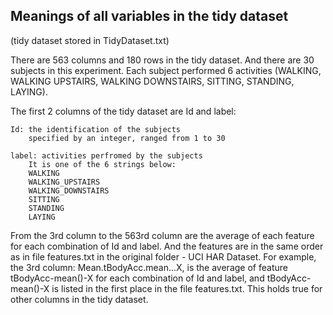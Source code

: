 ## Meanings of all variables in the tidy dataset 
   (tidy dataset stored in TidyDataset.txt)

There are 563 columns and 180 rows in the tidy dataset. And there are 30 subjects in this experiment. Each subject performed 6 activities (WALKING, WALKING UPSTAIRS, WALKING DOWNSTAIRS, SITTING, STANDING, LAYING).

The first 2 columns of the tidy dataset are Id and label:
	
	Id: the identification of the subjects
	    specified by an integer, ranged from 1 to 30

	label: activities perfromed by the subjects
	    It is one of the 6 strings below:
	    WALKING
	    WALKING_UPSTAIRS
	    WALKING_DOWNSTAIRS
	    SITTING
	    STANDING
	    LAYING
	
From the 3rd column to the 563rd column are the average of each feature for each combination of Id and label. And the features are in the same order as in file features.txt in the original folder - UCI HAR Dataset. For example, the 3rd column: Mean.tBodyAcc.mean...X, is the average of feature tBodyAcc-mean()-X for each combination of Id and label, and tBodyAcc-mean()-X is listed in the first place in the file features.txt. This holds true for other columns in the tidy dataset.

